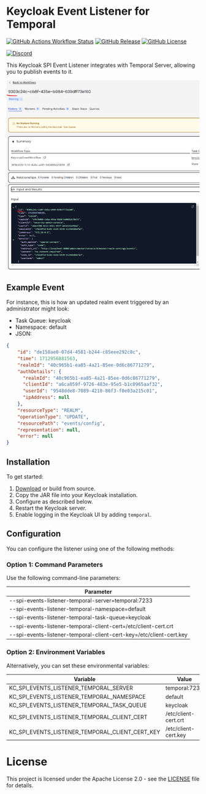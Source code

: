 # Keycloak Event Listener for Temporal

[![GitHub Actions Workflow Status](https://img.shields.io/github/actions/workflow/status/InfinityFlowApp/keycloak-event-listener-temporal/release.yml)](https://github.com/InfinityFlowApp/keycloak-event-listener-temporal/actions?query=branch%3Amain)
[![GitHub Release](https://img.shields.io/github/v/release/InfinityFlowApp/keycloak-event-listener-temporal)](https://github.com/InfinityFlowApp/keycloak-event-listener-temporal/releases)
[![GitHub License](https://img.shields.io/github/license/InfinityFlowApp/keycloak-event-listener-temporal)](https://github.com/InfinityFlowApp/keycloak-event-listener-temporal?tab=Apache-2.0-1-ov-file#readme)

[![Discord](https://discordapp.com/api/guilds/1148334798524383292/widget.png?style=banner2)](https://discord.gg/SqpBQwA3)

This Keycloak SPI Event Listener integrates with Temporal Server, allowing you to publish events to it.

 ![Example Screenshot of Workflow](.assets/temporal-ss-real-case.png)

## Example Event

For instance, this is how an updated realm event triggered by an administrator might look:

- Task Queue: keycloak
- Namespace: default
- JSON:

```json
{
    "id": "de158ae0-07d4-4581-b244-c85eee292c8c",
    "time": 1712956881563,
    "realmId": "40c965b1-ea85-4a21-85ee-0d6c86771279",
    "authDetails": {
      "realmId": "40c965b1-ea85-4a21-85ee-0d6c86771279",
      "clientId": "a6ca059f-9726-483e-95e5-b1c0965aaf32",
      "userId": "9548dde8-7089-4210-86f3-f0e03a215c01",
      "ipAddress": null
    },
    "resourceType": "REALM",
    "operationType": "UPDATE",
    "resourcePath": "events/config",
    "representation": null,
    "error": null
}
```

## Installation

To get started:

1. [Download](https://github.com/InfinityFlowApp/keycloak-event-listener-temporal/releases) or build from source.
2. Copy the JAR file into your Keycloak installation.
3. Configure as described below.
4. Restart the Keycloak server.
5. Enable logging in the Keycloak UI by adding `temporal`.


## Configuration

You can configure the listener using one of the following methods:


### Option 1: Command Parameters

Use the following command-line parameters:

| Parameter                                                           |
| ------------------------------------------------------------------- |
| --spi-events-listener-temporal-server=temporal:7233                 |
| --spi-events-listener-temporal-namespace=default                    |
| --spi-events-listener-temporal-task-queue=keycloak                  |
| --spi-events-listener-temporal-client-cert=/etc/client-cert.crt     |
| --spi-events-listener-temporal-client-cert-key=/etc/client-cert.key |


### Option 2: Environment Variables

Alternatively, you can set these environmental variables:

| Variable                                        | Value                |
| ----------------------------------------------- | -------------------- |
| KC_SPI_EVENTS_LISTENER_TEMPORAL_SERVER          | temporal:7233        |
| KC_SPI_EVENTS_LISTENER_TEMPORAL_NAMESPACE       | default              |
| KC_SPI_EVENTS_LISTENER_TEMPORAL_TASK_QUEUE      | keycloak             |
| KC_SPI_EVENTS_LISTENER_TEMPORAL_CLIENT_CERT     | /etc/client-cert.crt |
| KC_SPI_EVENTS_LISTENER_TEMPORAL_CLIENT_CERT_KEY | /etc/client-cert.key |

# License
This project is licensed under the Apache License 2.0 - see the [LICENSE](LICENSE) file for details.
